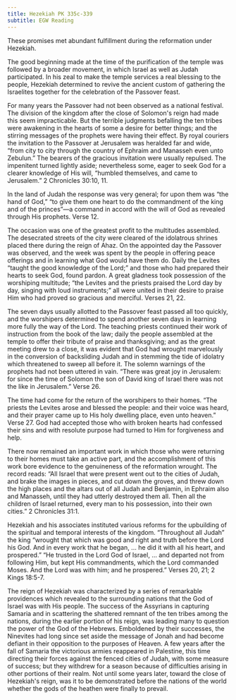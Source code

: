 ```yaml
---
title: Hezekiah PK 335c-339
subtitle: EGW Reading
---
```


These promises met abundant fulfillment during the reformation under Hezekiah.

The good beginning made at the time of the purification of the temple was followed by a broader movement, in which Israel as well as Judah participated. In his zeal to make the temple services a real blessing to the people, Hezekiah determined to revive the ancient custom of gathering the Israelites together for the celebration of the Passover feast.

For many years the Passover had not been observed as a national festival. The division of the kingdom after the close of Solomon's reign had made this seem impracticable. But the terrible judgments befalling the ten tribes were awakening in the hearts of some a desire for better things; and the stirring messages of the prophets were having their effect. By royal couriers the invitation to the Passover at Jerusalem was heralded far and wide, “from city to city through the country of Ephraim and Manasseh even unto Zebulun.” The bearers of the gracious invitation were usually repulsed. The impenitent turned lightly aside; nevertheless some, eager to seek God for a clearer knowledge of His will, “humbled themselves, and came to Jerusalem.” 2 Chronicles 30:10, 11.

In the land of Judah the response was very general; for upon them was “the hand of God,” “to give them one heart to do the commandment of the king and of the princes”—a command in accord with the will of God as revealed through His prophets. Verse 12.

The occasion was one of the greatest profit to the multitudes assembled. The desecrated streets of the city were cleared of the idolatrous shrines placed there during the reign of Ahaz. On the appointed day the Passover was observed, and the week was spent by the people in offering peace offerings and in learning what God would have them do. Daily the Levites “taught the good knowledge of the Lord;” and those who had prepared their hearts to seek God, found pardon. A great gladness took possession of the worshiping multitude; “the Levites and the priests praised the Lord day by day, singing with loud instruments;” all were united in their desire to praise Him who had proved so gracious and merciful. Verses 21, 22.

The seven days usually allotted to the Passover feast passed all too quickly, and the worshipers determined to spend another seven days in learning more fully the way of the Lord. The teaching priests continued their work of instruction from the book of the law; daily the people assembled at the temple to offer their tribute of praise and thanksgiving; and as the great meeting drew to a close, it was evident that God had wrought marvelously in the conversion of backsliding Judah and in stemming the tide of idolatry which threatened to sweep all before it. The solemn warnings of the prophets had not been uttered in vain. “There was great joy in Jerusalem: for since the time of Solomon the son of David king of Israel there was not the like in Jerusalem.” Verse 26.

The time had come for the return of the worshipers to their homes. “The priests the Levites arose and blessed the people: and their voice was heard, and their prayer came up to His holy dwelling place, even unto heaven.” Verse 27. God had accepted those who with broken hearts had confessed their sins and with resolute purpose had turned to Him for forgiveness and help.

There now remained an important work in which those who were returning to their homes must take an active part, and the accomplishment of this work bore evidence to the genuineness of the reformation wrought. The record reads: “All Israel that were present went out to the cities of Judah, and brake the images in pieces, and cut down the groves, and threw down the high places and the altars out of all Judah and Benjamin, in Ephraim also and Manasseh, until they had utterly destroyed them all. Then all the children of Israel returned, every man to his possession, into their own cities.” 2 Chronicles 31:1.

Hezekiah and his associates instituted various reforms for the upbuilding of the spiritual and temporal interests of the kingdom. “Throughout all Judah” the king “wrought that which was good and right and truth before the Lord his God. And in every work that he began, ... he did it with all his heart, and prospered.” “He trusted in the Lord God of Israel, ... and departed not from following Him, but kept His commandments, which the Lord commanded Moses. And the Lord was with him; and he prospered.” Verses 20, 21; 2 Kings 18:5-7.

The reign of Hezekiah was characterized by a series of remarkable providences which revealed to the surrounding nations that the God of Israel was with His people. The success of the Assyrians in capturing Samaria and in scattering the shattered remnant of the ten tribes among the nations, during the earlier portion of his reign, was leading many to question the power of the God of the Hebrews. Emboldened by their successes, the Ninevites had long since set aside the message of Jonah and had become defiant in their opposition to the purposes of Heaven. A few years after the fall of Samaria the victorious armies reappeared in Palestine, this time directing their forces against the fenced cities of Judah, with some measure of success; but they withdrew for a season because of difficulties arising in other portions of their realm. Not until some years later, toward the close of Hezekiah's reign, was it to be demonstrated before the nations of the world whether the gods of the heathen were finally to prevail.